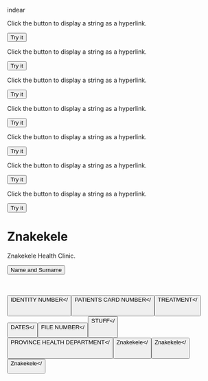 
indear
<html>
<head>
<script>
function myFunction() {
    document.getElementById("demo").innerHTML = "Paragraph changed.";
}
</script>
</head>

<body>




<p>Click the button to display a string as a hyperlink.</p>

<button onclick="myFunction()">Try it</button>

<p id="demo"></p>

<script>
function myFunction() {
  var str = "Free Web Building Tutorials!";
  var result = str.link("https://www.w3schools.com");
  document.getElementById("demo").innerHTML = result;
}







<body>

<p>Click the button to display a string as a hyperlink.</p>

<button onclick="myFunction()">Try it</button>

<p id="demo"></p>

<script>
function myFunction() {
  var str = "Znakekele";
  var result = str.link("https://www.w3schools.com");
  document.getElementById("demo").innerHTML = result;
}
</script>



<body>

<p>Click the button to display a string as a hyperlink.</p>

<button onclick="myFunction()">Try it</button>

<p id="demo"></p>

<script>
function myFunction() {
  var str = "Znakekele";
  var result = str.link("https://www.w3schools.com");
  document.getElementById("demo").innerHTML = result;
}
</script>



<body>

<p>Click the button to display a string as a hyperlink.</p>

<button onclick="myFunction()">Try it</button>

<p id="demo"></p>

<script>
function myFunction() {
  var str = "Znakekele";
  var result = str.link("https://www.w3schools.com");
  document.getElementById("demo").innerHTML = result;
}
</script>




<body>

<p>Click the button to display a string as a hyperlink.</p>

<button onclick="myFunction()">Try it</button>

<p id="demo"></p>

<script>
function myFunction() {
  var str = "Znakekele";
  var result = str.link("https://www.w3schools.com");
  document.getElementById("demo").innerHTML = result;
}
</script>



<html>
<body>

<p>Click the button to display a string as a hyperlink.</p>

<button onclick="myFunction()">Try it</button>

<p id="demo"></p>

<script>
function myFunction() {
  var str = "Znakekele!";
  var result = str.link("https://www.w3schools.com");
  document.getElementById("demo").innerHTML = result;
}
</script>




<body>

<p>Click the button to display a string as a hyperlink.</p>

<button onclick="myFunction()">Try it</button>

<p id="demo"></p>

<script>
function myFunction() {
  var str = "Znakekele";
  var result = str.link("https://www.w3schools.com");
  document.getElementById("demo").innerHTML = result;
}
</script>

 


<body>

<p>Click the button to display a string as a hyperlink.</p>

<button onclick="myFunction()">Try it</button>

<p id="demo"></p>

<script>
function myFunction() {
  var str = "Znakekele";
  var result = str.link("https://www.w3schools.com");
  document.getElementById("demo").innerHTML = result;
}
</script>

</body>

</body>

</body>

</body>

</body>

</body>

</body>

<h1>Znakekele</h1>

<p id="demo">Znakekele Health Clinic.</p>

 

<button type="button" onclick="myFunction()">Name and Surname</button>

<br/> </n> </br>
<button type="button" onclick="myFunction()">IDENTITY NUMBER</
<br/> </n> </br>

<button type="button" onclick="myFunction()">PATIENTS CARD    NUMBER</
<br/> <n/> </br>

<button type="button" onclick="myFunction()">TREATMENT</
<br/></n></br>

<button type="button" onclick="myFunction()">DATES</
<br/><n/>

<button type="button" onclick="myFunction()">FILE NUMBER</
<br/></n>

<button type="button" onclick="myFunction()">STUFF</
<br/><n/><br/>

<button type="button" onclick="myFunction()">PROVINCE HEALTH DEPARTMENT</
<br/></n><br/>

<button type="button" onclick="myFunction()">Znakekele</
<br/><n/><br/>

<button type="button" onclick="myFunction()">Znakekele</
<br/></n></br>

<button type="button" onclick="myFunction()">Znakekele</
</body>
</html> 
